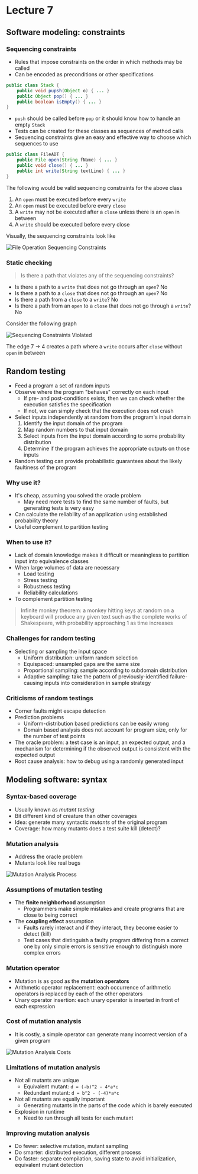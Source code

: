 # Lecture 7

## Software modeling: constraints

### Sequencing constraints

- Rules that impose constraints on the order in which methods may be called
- Can be encoded as preconditions or other specifications

```Java
public class Stack {
	public void pupsh(Object o) { ... }
	public Object pop() { ... }
	public boolean isEmpty() { ... }
}
```

- `push` should be called before `pop` or it should know how to handle an empty `Stack`
- Tests can be created for these classes as sequences of method calls
- Sequencing constraints give an easy and effective way to choose which sequences to use

```Java
public class FileADT {
	public File open(String fName) { ... }
	public void close() { ... }
	public int write(String textLine) { ... }
}
```

The following would be valid sequencing constraints for the above class

1) An `open` must be executed before every `write`
2) An `open` must be executed before every `close`
3) A `write` may not be executed after a `close` unless there is an `open` in between
4) A `write` should be executed before every close

Visually, the sequencing constraints look like

![File Operation Sequencing Constraints](./figures/file-ops-seq-constraints.png)

### Static checking

> Is there a path that violates any of the sequencing constraints?

- Is there a path to a `write` that does not go through an `open`? No
- Is there a path to a `close` that does not go through an `open`? No
- Is there a path from a `close` to a `write`? No
- Is there a path from an `open` to a `close` that does not go through a `write`? No

Consider the following graph

![Sequencing Constraints Violated](./figures/sequencing-constraints-violated.png)

The edge 7 -> 4 creates a path where a `write` occurs after `close` without `open` in between

## Random testing

- Feed a program a set of random inputs
- Observe where the program "behaves" correctly on each input
	- If pre- and post-conditions exists, then we can check whether the execution satisfies the specification
	- If not, we can simply check that the execution does not crash
- Select inputs independently at random from the program's input domain
	1) Identify the input domain of the program
	2) Map random numbers to that input domain
	3) Select inputs from the input domain according to some probability distribution
	4) Determine if the program achieves the appropriate outputs on those inputs
- Random testing can provide probabilistic guarantees about the likely faultiness of the program

### Why use it?

- It's cheap, assuming you solved the oracle problem
	- May need more tests to find the same number of faults, but generating tests is very easy
- Can calculate the reliability of an application using established probability theory
- Useful complement to partition testing

### When to use it?

- Lack of domain knowledge makes it difficult or meaningless to partition input into equivalence classes
- When large volumes of data are necessary
	- Load testing
	- Stress testing
	- Robustness testing
	- Reliability calculations
- To complement partition testing

> Infinite monkey theorem: a monkey hitting keys at random on a keyboard will produce any given text such as the complete works of Shakespeare, with probability approaching 1 as time increases

### Challenges for random testing

- Selecting or sampling the input space
	- Uniform distribution: uniform random selection
	- Equispaced: unsampled gaps are the same size
	- Proportional sampling: sample according to subdomain distribution
	- Adaptive sampling: take the pattern of previously-identified failure-causing inputs into consideration in sample strategy

### Criticisms of random testings

- Corner faults might escape detection
- Prediction problems
	- Uniform-distribution based predictions can be easily wrong
	- Domain based analysis does not account for program size, only for the number of test points
- The oracle problem: a test case is an input, an expected output, and a mechanism for determining if the observed output is consistent with the expected output
- Root cause analysis: how to debug using a randomly generated input

## Modeling software: syntax

### Syntax-based coverage

- Usually known as *mutant testing*
- Bit different kind of creature than other coverages
- Idea: generate many syntactic *mutants* of the original program
- Coverage: how many mutants does a test suite kill (detect)?

### Mutation analysis

- Address the oracle problem
- Mutants look like real bugs

![Mutation Analysis Process](./figures/mutation-analysis-process.png)

### Assumptions of mutation testing

- The **finite neighborhood** assumption
	- Programmers make simple mistakes and create programs that are close to being correct
- The **coupling effect** assumption
	- Faults rarely interact and if they interact, they become easier to detect (kill)
	- Test cases that distinguish a faulty program differing from a correct one by only simple errors is sensitive enough to distinguish more complex errors

### Mutation operator

- Mutation is as good as the **mutation operators**
- Arithmetic operator replacement: each occurrence of arithmetic operators is replaced by each of the other operators
- Unary operator insertion: each unary operator is inserted in front of each expression

### Cost of mutation analysis

- It is costly, a simple operator can generate many incorrect version of a given program

![Mutation Analysis Costs](./figures/mutation-analysis-cost.png)

### Limitations of mutation analysis

- Not all mutants are unique
	- Equivalent mutant: `d = (-b)^2 - 4*a*c`
	- Redundant mutant: `d = b^2 - (-4)*a*c`
- Not all mutants are equally important
	- Generating mutants in the parts of the code which is barely executed
- Explosion in runtime
	- Need to run through all tests for each mutant

### Improving mutation analysis

- Do fewer: selective mutation, mutant sampling
- Do smarter: distributed execution, different process
- Do faster: separate compilation, saving state to avoid initialization, equivalent mutant detection